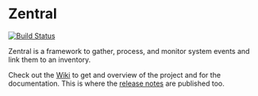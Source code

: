 # Zentral

[![Build Status](https://travis-ci.org/zentralopensource/zentral.svg?branch=master)](https://travis-ci.org/zentralopensource/zentral)

Zentral is a framework to gather, process, and monitor system events and link them to an inventory.

Check out the [Wiki](https://github.com/zentralopensource/zentral/wiki) to get and overview of the project and for the documentation. This is where the [release notes](https://github.com/zentralopensource/zentral/wiki/release-notes) are published too.
